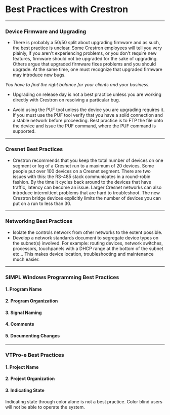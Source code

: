 # Best Practices with Crestron #

----------

### Device Firmware and Upgrading ###
 - There is probably a 50/50 split about upgrading firmware and as such, the best practice is unclear. Some Crestron employees will tell you very plainly, if you aren't experiencing problems, or you don't require new features, firmware should not be upgraded for the sake of upgrading. Others argue that upgraded firmware fixes problems and you should upgrade. At the same time, one must recognize that upgraded firmware may introduce new bugs. 

*You have to find the right balance for your clients and your business.* 

 - Upgrading on release day is not a best practice unless you are working directly with Crestron on resolving a particular bug.

 - Avoid using the PUF tool unless the device you are upgrading requires it. If you must use the PUF tool verify that you have a solid connection and a stable network before proceeding. Best practice is to FTP the file onto the device and issue the PUF command, where the PUF command is supported.

----------
### Cresnet Best Practices ###
 - Crestron recommends that you keep the total number of devices on one segment or leg of a Cresnet run to a maximum of 20 devices. Some people put over 100 devices on a Cresnet segment. There are two issues with this: the RS-485 stack communicates in a round-robin fashion. By the time it cycles back around to the devices that have traffic, latency can become an issue.  Larger Cresnet networks can also introduce intermittent problems that are hard to troubleshoot. The new Crestron bridge devices explicitly limits the number of devices you can put on a run to less than 30.

----------
### Networking Best Practices ###
 - Isolate the controls network from other networks to the extent possible.
 - Develop a network standards document to segregate device types on the subnet(s) involved. For example: routing devices, network switches, processors, touchpanels with a DHCP range at the bottom of the subnet etc... This makes device location, troubleshooting and maintenance much easier.


----------

### SIMPL Windows Programming Best Practices ###

#### 1. Program Name ####
#### 2. Program Organization ####
#### 3. Signal Naming ####
#### 4. Comments ####
#### 5. Documenting Changes ####

----------
### VTPro-e Best Practices ###
#### 1. Project Name ####
#### 2. Project Organization ####
#### 3. Indicating State ####
Indicating state through color alone is not a best practice. Color blind users will not be able to operate the system.
